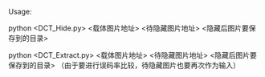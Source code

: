 Usage:

python <DCT_Hide.py> <载体图片地址> <待隐藏图片地址> <隐藏后图片要保存到的目录>

python <DCT_Extract.py> <载体图片地址> <待隐藏图片地址> <隐藏后图片要保存到的目录> （由于要进行误码率比较，待隐藏图片也要再次作为输入）
